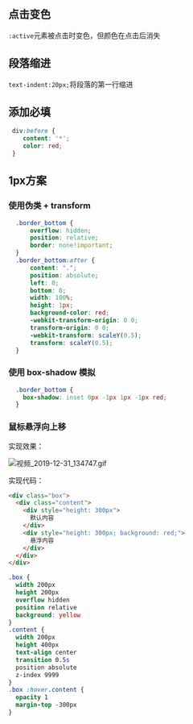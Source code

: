 ## 点击变色
`:active`元素被点击时变色，但颜色在点击后消失

## 段落缩进
`text-indent:20px;`将段落的第一行缩进

## 添加必填
```css
 div:before {
    content: '*';
    color: red;
 }
```

## 1px方案
### 使用伪类 + transform
```css
  .border_bottom { 
      overflow: hidden; 
      position: relative; 
      border: none!important; 
  }
  .border_bottom:after { 
      content: ".";
      position: absolute; 
      left: 0; 
      bottom: 0; 
      width: 100%; 
      height: 1px; 
      background-color: red; 
      -webkit-transform-origin: 0 0;  
      transform-origin: 0 0; 
      -webkit-transform: scaleY(0.5);
      transform: scaleY(0.5);
  }
```

### 使用 box-shadow 模拟
```css
  .border_bottom {
    box-shadow: inset 0px -1px 1px -1px red;
  }
```

### 鼠标悬浮向上移
实现效果：

![视频_2019-12-31_134747.gif](https://i.loli.net/2019/12/31/wDxcXzIVaZKABMJ.gif)

实现代码：
```html
<div class="box">
  <div class="content">
    <div style="height: 300px">
      默认内容
    </div>
    <div style="height: 300px; background: red;">
      悬浮内容
    </div>
  </div>
</div>
```
```css
.box {
  width 200px
  height 200px
  overflow hidden
  position relative
  background: yellow
}
.content {
  width 200px
  height 400px
  text-align center
  transition 0.5s
  position absolute
  z-index 9999
}
.box :hover.content {
  opacity 1
  margin-top -300px
}
```

 

